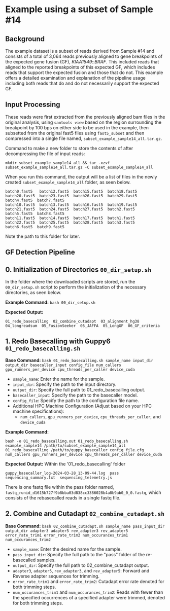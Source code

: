 # Example using a subset of Sample #14 

## Background
The example dataset is a subset of reads derived from Sample #14 and consists of a total of 3,064 reads previously aligned to gene breakpoints of the expected gene fusion (GF), _KIAA1549_::_BRAF_. This included reads that aligned to the reported breakpoints of this expected GF, which includes reads that support the expected fusion and those that do not. This example offers a detailed examination and explanation of the pipeline usage including both reads that do and do not necessarily support the expected GF. 

## Input Processing 
These reads were first extracted from the previously aligned bam files in the original analysis, using `samtools view` based on the region surrounding the breakpoint by 100 bps on either side to be used in the example, then subsetted from the original fast5 files using `fast5_subset` and then compressed into a single file named, `subset_example_sample14_all.tar.gz`. 

Command to make a new folder to store the contents of after decompressing the file of input reads: 
```
mkdir subset_example_sample14_all && tar -xzvf subset_example_sample14_all.tar.gz -C subset_example_sample14_all
```

When you run this command, the output will be a list of files in the newly created `subset_example_sample14_all` folder, as seen below.
```
batch0.fast5   batch12.fast5  batch15.fast5  batch18.fast5  batch20.fast5  batch23.fast5  batch26.fast5  batch29.fast5  batch4.fast5  batch7.fast5
batch10.fast5  batch13.fast5  batch16.fast5  batch19.fast5  batch21.fast5  batch24.fast5  batch27.fast5  batch2.fast5   batch5.fast5  batch8.fast5
batch11.fast5  batch14.fast5  batch17.fast5  batch1.fast5   batch22.fast5  batch25.fast5  batch28.fast5  batch3.fast5   batch6.fast5  batch9.fast5
```
Note the path to this folder for later.



## GF Detection Pipeline 

## 0. Initialization of Directories `00_dir_setup.sh`
In the folder where the downloaded scripts are stored, run the `00_dir_setup.sh` script to perform the initialization of the necessary directories, as seen below. 

**Example Command:** `bash 00_dir_setup.sh`

**Expected Output:**
```
01_redo_basecalling  02_combine_cutadapt  03_alignment_hg38  04_longreadsum  05_FusionSeeker  05_JAFFA  05_LongGF  06_GF_criteria
```


## 1. Redo Basecalling with Guppy6 `01_redo_basecalling.sh`

**Base Command:** `bash 01_redo_basecalling.sh sample_name input_dir output_dir basecaller_input config_file num_callers gpu_runners_per_device cpu_threads_per_caller device_cuda`
- `sample_name`: Enter the name for the sample.
- `input_dir`: Specify the path to the input directory.
- `output_dir`: Specify the full path to 01_redo_basecalling output. 
- `basecaller_input`: Specify the path to the basecaller model. 
- `config_file`: Specify the path to the configuration file name.
- Additional HPC Machine Configuration (Adjust based on your HPC machine specifications):
   - `num_callers`, `gpu_runners_per_device`, `cpu_threads_per_caller`, and `device_cuda`
 
**Example Command:** 
```
bash -o 01_redo_basecalling.out 01_redo_basecalling.sh example_sample14 /path/to/subset_example_sample14_all 01_redo_basecalling /path/to/guppy_basecaller config_file.cfg num_callers gpu_runners_per_device cpu_threads_per_caller device_cuda
```

**Expected Output:** Within the '01_redo_basecalling' folder 
```
guppy_basecaller_log-2024-03-28_13-09-44.log  pass  sequencing_summary.txt  sequencing_telemetry.js
```
There is one fastq file within the pass folder named, `fastq_runid_d1615b727f9b8bba03d838cc3386028b4a8b9ab0_0_0.fastq`, which consists of the rebasecalled reads in a single fastq file. 






## 2. Combine and Cutadapt `02_combine_cutadapt.sh`

**Base Command:** `bash 02_combine_cutadapt.sh sample_name pass_input_dir output_dir adapter3 adapter5 rev_adapter3 rev_adapter5 error_rate_trim1 error_rate_trim2 num_occurances_trim1 num_occurances_trim2`
- `sample_name`: Enter the desired name for the sample.
- `pass_input_dir`: Specify the full path to the "pass" folder of the re-basecalled samples.
- `output_dir`: Specify the full path to 02_combine_cutadapt output. 
- `adapter3`, `adapter5`, `rev_adapter3`, and `rev_adapter5`: Forward and Reverse adapter sequences for trimming.
- `error_rate_trim1` and `error_rate_trim2`: Cutadapt error rate denoted for both trimming steps. 
- `num_occurances_trim1` and `num_occurances_trim2`: Reads with fewer than the specified occurrences of a specified adapter were trimmed, denoted for both trimming steps. 






